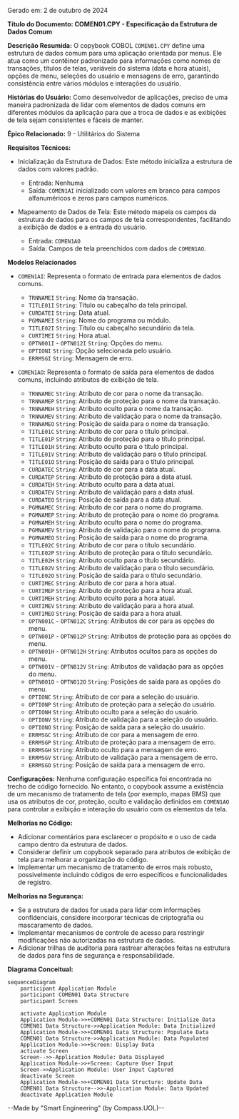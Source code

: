 Gerado em: 2 de outubro de 2024

**Título do Documento: COMEN01.CPY - Especificação da Estrutura de Dados Comum**

**Descrição Resumida:**
O copybook COBOL `COMEN01.CPY` define uma estrutura de dados comum para uma aplicação orientada por menus. Ele atua como um contêiner padronizado para informações como nomes de transações, títulos de telas, variáveis do sistema (data e hora atuais), opções de menu, seleções do usuário e mensagens de erro, garantindo consistência entre vários módulos e interações do usuário.

**Histórias do Usuário:**
Como desenvolvedor de aplicações, preciso de uma maneira padronizada de lidar com elementos de dados comuns em diferentes módulos da aplicação para que a troca de dados e as exibições de tela sejam consistentes e fáceis de manter.

**Épico Relacionado:** 9 - Utilitários do Sistema

**Requisitos Técnicos:**

- Inicialização da Estrutura de Dados: Este método inicializa a estrutura de dados com valores padrão.
  - Entrada: Nenhuma
  - Saída: `COMEN1AI` inicializado com valores em branco para campos alfanuméricos e zeros para campos numéricos.

- Mapeamento de Dados de Tela: Este método mapeia os campos da estrutura de dados para os campos de tela correspondentes, facilitando a exibição de dados e a entrada do usuário.
  - Entrada: `COMEN1AO`
  - Saída: Campos de tela preenchidos com dados de `COMEN1AO`.

**Modelos Relacionados**

- `COMEN1AI`: Representa o formato de entrada para elementos de dados comuns.
  - `TRNNAMEI` `String`: Nome da transação.
  - `TITLE01I` `String`: Título ou cabeçalho da tela principal.
  - `CURDATEI` `String`: Data atual.
  - `PGMNAMEI` `String`: Nome do programa ou módulo.
  - `TITLE02I` `String`: Título ou cabeçalho secundário da tela.
  - `CURTIMEI` `String`: Hora atual.
  - `OPTN001I` - `OPTN012I` `String`: Opções do menu.
  - `OPTIONI` `String`: Opção selecionada pelo usuário.
  - `ERRMSGI` `String`: Mensagem de erro.

- `COMEN1AO`: Representa o formato de saída para elementos de dados comuns, incluindo atributos de exibição de tela.
  - `TRNNAMEC` `String`: Atributo de cor para o nome da transação.
  - `TRNNAMEP` `String`: Atributo de proteção para o nome da transação.
  - `TRNNAMEH` `String`: Atributo oculto para o nome da transação.
  - `TRNNAMEV` `String`: Atributo de validação para o nome da transação.
  - `TRNNAMEO` `String`: Posição de saída para o nome da transação.
  - `TITLE01C` `String`: Atributo de cor para o título principal.
  - `TITLE01P` `String`: Atributo de proteção para o título principal.
  - `TITLE01H` `String`: Atributo oculto para o título principal.
  - `TITLE01V` `String`: Atributo de validação para o título principal.
  - `TITLE01O` `String`: Posição de saída para o título principal.
  - `CURDATEC` `String`: Atributo de cor para a data atual.
  - `CURDATEP` `String`: Atributo de proteção para a data atual.
  - `CURDATEH` `String`: Atributo oculto para a data atual.
  - `CURDATEV` `String`: Atributo de validação para a data atual.
  - `CURDATEO` `String`: Posição de saída para a data atual.
  - `PGMNAMEC` `String`: Atributo de cor para o nome do programa.
  - `PGMNAMEP` `String`: Atributo de proteção para o nome do programa.
  - `PGMNAMEH` `String`: Atributo oculto para o nome do programa.
  - `PGMNAMEV` `String`: Atributo de validação para o nome do programa.
  - `PGMNAMEO` `String`: Posição de saída para o nome do programa.
  - `TITLE02C` `String`: Atributo de cor para o título secundário.
  - `TITLE02P` `String`: Atributo de proteção para o título secundário.
  - `TITLE02H` `String`: Atributo oculto para o título secundário.
  - `TITLE02V` `String`: Atributo de validação para o título secundário.
  - `TITLE02O` `String`: Posição de saída para o título secundário.
  - `CURTIMEC` `String`: Atributo de cor para a hora atual.
  - `CURTIMEP` `String`: Atributo de proteção para a hora atual.
  - `CURTIMEH` `String`: Atributo oculto para a hora atual.
  - `CURTIMEV` `String`: Atributo de validação para a hora atual.
  - `CURTIMEO` `String`: Posição de saída para a hora atual.
  - `OPTN001C` - `OPTN012C` `String`: Atributos de cor para as opções do menu.
  - `OPTN001P` - `OPTN012P` `String`: Atributos de proteção para as opções do menu.
  - `OPTN001H` - `OPTN012H` `String`: Atributos ocultos para as opções do menu.
  - `OPTN001V` - `OPTN012V` `String`: Atributos de validação para as opções do menu.
  - `OPTN001O` - `OPTN012O` `String`: Posições de saída para as opções do menu.
  - `OPTIONC` `String`: Atributo de cor para a seleção do usuário.
  - `OPTIONP` `String`: Atributo de proteção para a seleção do usuário.
  - `OPTIONH` `String`: Atributo oculto para a seleção do usuário.
  - `OPTIONV` `String`: Atributo de validação para a seleção do usuário.
  - `OPTIONO` `String`: Posição de saída para a seleção do usuário.
  - `ERRMSGC` `String`: Atributo de cor para a mensagem de erro.
  - `ERRMSGP` `String`: Atributo de proteção para a mensagem de erro.
  - `ERRMSGH` `String`: Atributo oculto para a mensagem de erro.
  - `ERRMSGV` `String`: Atributo de validação para a mensagem de erro.
  - `ERRMSGO` `String`: Posição de saída para a mensagem de erro.

**Configurações:**
Nenhuma configuração específica foi encontrada no trecho de código fornecido. No entanto, o copybook assume a existência de um mecanismo de tratamento de tela (por exemplo, mapas BMS) que usa os atributos de cor, proteção, oculto e validação definidos em `COMEN1AO` para controlar a exibição e interação do usuário com os elementos da tela.

**Melhorias no Código:**

- Adicionar comentários para esclarecer o propósito e o uso de cada campo dentro da estrutura de dados.
- Considerar definir um copybook separado para atributos de exibição de tela para melhorar a organização do código.
- Implementar um mecanismo de tratamento de erros mais robusto, possivelmente incluindo códigos de erro específicos e funcionalidades de registro.

**Melhorias na Segurança:**

- Se a estrutura de dados for usada para lidar com informações confidenciais, considere incorporar técnicas de criptografia ou mascaramento de dados.
- Implementar mecanismos de controle de acesso para restringir modificações não autorizadas na estrutura de dados.
- Adicionar trilhas de auditoria para rastrear alterações feitas na estrutura de dados para fins de segurança e responsabilidade.

**Diagrama Conceitual:**

```mermaid
sequenceDiagram
    participant Application Module
    participant COMEN01 Data Structure
    participant Screen

    activate Application Module
    Application Module->>+COMEN01 Data Structure: Initialize Data
    COMEN01 Data Structure->>Application Module: Data Initialized
    Application Module->>+COMEN01 Data Structure: Populate Data
    COMEN01 Data Structure->>Application Module: Data Populated
    Application Module->>+Screen: Display Data
    activate Screen
    Screen-->>-Application Module: Data Displayed
    Application Module->>+Screen: Capture User Input
    Screen->>Application Module: User Input Captured
    deactivate Screen
    Application Module->>+COMEN01 Data Structure: Update Data
    COMEN01 Data Structure-->>-Application Module: Data Updated
    deactivate Application Module
```

--Made by "Smart Engineering" (by Compass.UOL)--